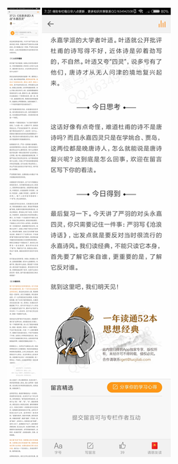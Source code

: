 ![](../../images/2017年12月/XY1205《沧浪诗话》大战“永嘉四灵”.jpg)
![](../../images/2017年12月/XY1205《沧浪诗话》大战“永嘉四灵”2.jpg)
